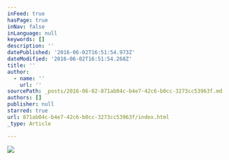 ```yaml
---
inFeed: true
hasPage: true
inNav: false
inLanguage: null
keywords: []
description: ''
datePublished: '2016-06-02T16:51:54.973Z'
dateModified: '2016-06-02T16:51:54.268Z'
title: ''
author:
  - name: ''
    url: ''
sourcePath: _posts/2016-06-02-871ab04c-b4e7-42c6-b0cc-3273cc53963f.md
authors: []
publisher: null
starred: true
url: 871ab04c-b4e7-42c6-b0cc-3273cc53963f/index.html
_type: Article

---
```

![](https://the-grid-user-content.s3-us-west-2.amazonaws.com/8bbc74fb-8402-4640-b31b-fcfa802ec9a5.png)